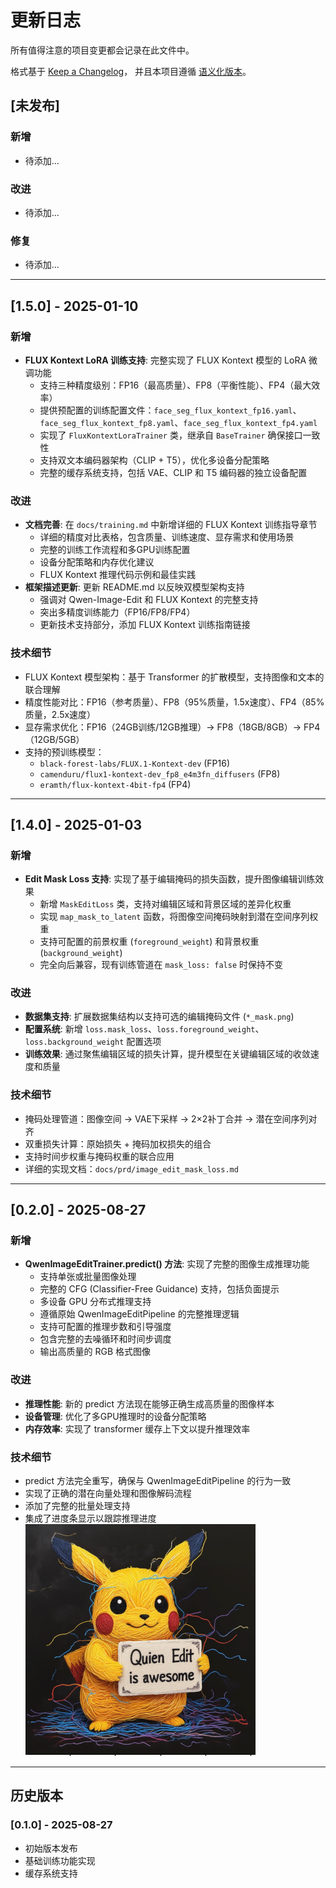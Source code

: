 # 更新日志

所有值得注意的项目变更都会记录在此文件中。

格式基于 [Keep a Changelog](https://keepachangelog.com/zh-CN/1.0.0/)，
并且本项目遵循 [语义化版本](https://semver.org/lang/zh-CN/)。

## [未发布]

### 新增
- 待添加...

### 改进
- 待添加...

### 修复
- 待添加...

---

## [1.5.0] - 2025-01-10

### 新增
- **FLUX Kontext LoRA 训练支持**: 完整实现了 FLUX Kontext 模型的 LoRA 微调功能
  - 支持三种精度级别：FP16（最高质量）、FP8（平衡性能）、FP4（最大效率）
  - 提供预配置的训练配置文件：`face_seg_flux_kontext_fp16.yaml`、`face_seg_flux_kontext_fp8.yaml`、`face_seg_flux_kontext_fp4.yaml`
  - 实现了 `FluxKontextLoraTrainer` 类，继承自 `BaseTrainer` 确保接口一致性
  - 支持双文本编码器架构（CLIP + T5），优化多设备分配策略
  - 完整的缓存系统支持，包括 VAE、CLIP 和 T5 编码器的独立设备配置

### 改进
- **文档完善**: 在 `docs/training.md` 中新增详细的 FLUX Kontext 训练指导章节
  - 详细的精度对比表格，包含质量、训练速度、显存需求和使用场景
  - 完整的训练工作流程和多GPU训练配置
  - 设备分配策略和内存优化建议
  - FLUX Kontext 推理代码示例和最佳实践
- **框架描述更新**: 更新 README.md 以反映双模型架构支持
  - 强调对 Qwen-Image-Edit 和 FLUX Kontext 的完整支持
  - 突出多精度训练能力（FP16/FP8/FP4）
  - 更新技术支持部分，添加 FLUX Kontext 训练指南链接

### 技术细节
- FLUX Kontext 模型架构：基于 Transformer 的扩散模型，支持图像和文本的联合理解
- 精度性能对比：FP16（参考质量）、FP8（95%质量，1.5x速度）、FP4（85%质量，2.5x速度）
- 显存需求优化：FP16（24GB训练/12GB推理）→ FP8（18GB/8GB）→ FP4（12GB/5GB）
- 支持的预训练模型：
  - `black-forest-labs/FLUX.1-Kontext-dev` (FP16)
  - `camenduru/flux1-kontext-dev_fp8_e4m3fn_diffusers` (FP8)
  - `eramth/flux-kontext-4bit-fp4` (FP4)

---

## [1.4.0] - 2025-01-03

### 新增
- **Edit Mask Loss 支持**: 实现了基于编辑掩码的损失函数，提升图像编辑训练效果
  - 新增 `MaskEditLoss` 类，支持对编辑区域和背景区域的差异化权重
  - 实现 `map_mask_to_latent` 函数，将图像空间掩码映射到潜在空间序列权重
  - 支持可配置的前景权重 (`foreground_weight`) 和背景权重 (`background_weight`)
  - 完全向后兼容，现有训练管道在 `mask_loss: false` 时保持不变

### 改进
- **数据集支持**: 扩展数据集结构以支持可选的编辑掩码文件 (`*_mask.png`)
- **配置系统**: 新增 `loss.mask_loss`、`loss.foreground_weight`、`loss.background_weight` 配置选项
- **训练效果**: 通过聚焦编辑区域的损失计算，提升模型在关键编辑区域的收敛速度和质量

### 技术细节
- 掩码处理管道：图像空间 → VAE下采样 → 2×2补丁合并 → 潜在空间序列对齐
- 双重损失计算：原始损失 + 掩码加权损失的组合
- 支持时间步权重与掩码权重的联合应用
- 详细的实现文档：`docs/prd/image_edit_mask_loss.md`

---

## [0.2.0] - 2025-08-27

### 新增
- **QwenImageEditTrainer.predict() 方法**: 实现了完整的图像生成推理功能
  - 支持单张或批量图像处理
  - 完整的 CFG (Classifier-Free Guidance) 支持，包括负面提示
  - 多设备 GPU 分布式推理支持
  - 遵循原始 QwenImageEditPipeline 的完整推理逻辑
  - 支持可配置的推理步数和引导强度
  - 包含完整的去噪循环和时间步调度
  - 输出高质量的 RGB 格式图像

### 改进
- **推理性能**: 新的 predict 方法现在能够正确生成高质量的图像样本
- **设备管理**: 优化了多GPU推理时的设备分配策略
- **内存效率**: 实现了 transformer 缓存上下文以提升推理效率

### 技术细节
- predict 方法完全重写，确保与 QwenImageEditPipeline 的行为一致
- 实现了正确的潜在向量处理和图像解码流程
- 添加了完整的批量处理支持
- 集成了进度条显示以跟踪推理进度
![alt text](docs/images/image.png)
---

## 历史版本

### [0.1.0] - 2025-08-27
- 初始版本发布
- 基础训练功能实现
- 缓存系统支持

